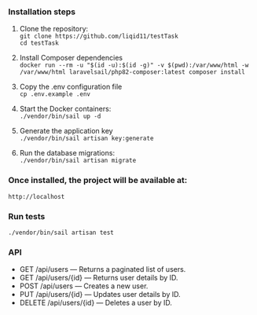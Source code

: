 ### Installation steps
1. Clone the repository:  
`git clone https://github.com/liqid11/testTask`  
`cd testTask`


2. Install Composer dependencies  
`docker run --rm -u "$(id -u):$(id -g)" -v $(pwd):/var/www/html -w /var/www/html laravelsail/php82-composer:latest composer install`  


3. Copy the .env configuration file  
`cp .env.example .env`  


4. Start the Docker containers:  
`./vendor/bin/sail up -d`  


5. Generate the application key  
`./vendor/bin/sail artisan key:generate`  


6. Run the database migrations:  
`./vendor/bin/sail artisan migrate`  


### Once installed, the project will be available at:  
`http://localhost`  


### Run tests  
`./vendor/bin/sail artisan test`  


### API

* GET /api/users — Returns a paginated list of users.
* GET /api/users/{id} — Returns user details by ID.
* POST /api/users — Creates a new user.
* PUT /api/users/{id} — Updates user details by ID.
* DELETE /api/users/{id} — Deletes a user by ID.
